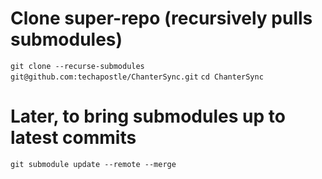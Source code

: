 # Clone super-repo (recursively pulls submodules)
```git clone --recurse-submodules git@github.com:techapostle/ChanterSync.git```
```cd ChanterSync```

# Later, to bring submodules up to latest commits
```git submodule update --remote --merge```